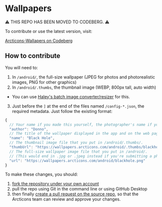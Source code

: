 # Wallpapers

⚠️ THIS REPO HAS BEEN MOVED TO CODEBERG. ⚠️

To contribute or use the latest version, visit:

[Arcticons-Wallapers on Codeberg](https://codeberg.org/Arcticons/Arcticons-Wallpapers)


## How to contribute
You will need to:
1. In `/android/`, the full-size wallpaper (JPEG for photos and photorealistic images, PNG for other graphics)
2. In `/android/.thumbs`, the thumbnail image (WEBP, 800px tall, auto width)
  * You can use [Haley's batch image converter/resizer](https://2gd4.me/tidbit/image) for this.
3. Just before the `]` at the end of the files named `/config-*.json`, the required metadata. Just follow the existing format:
```js
{
  // Your name if you made this yourself, the photographer's name if you're submitting someone else's CC0 or CC-BY photo.
  "author": "Donno",
  // The title of the wallpaper displayed in the app and on the web page.
  "name": "Black Hole",
  // The thumbnail image file that you put in /android/.thumbs/.
  "thumbUrl": "https://wallpapers.arcticons.com/android/.thumbs/blackhole.webp",
  // The full-size wallpaper image file that you put in /android/.
  // (This would end in .jpg or .jpeg instead if you're submitting a photo)
  "url": "https://wallpapers.arcticons.com/android/blackhole.png"
}
```

To make these changes, you should:
1. [fork the repository under your own account](https://docs.github.com/en/pull-requests/collaborating-with-pull-requests/working-with-forks/fork-a-repo)
2. pull the repo using Git in the command line or using GitHub Desktop
3. then finally [create a pull request on the source repo](https://docs.github.com/en/pull-requests/collaborating-with-pull-requests/proposing-changes-to-your-work-with-pull-requests/creating-a-pull-request), so that the Arcticons team can review and approve your changes.
